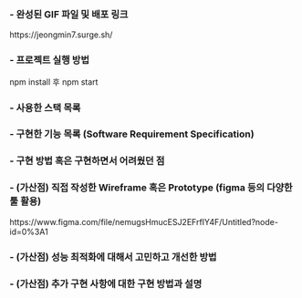 
<h3>- 완성된 GIF 파일 및 배포 링크</h3>
https://jeongmin7.surge.sh/

<h3>- 프로젝트 실행 방법 </h3>
npm install 후 npm start

<h3>- 사용한 스택 목록</h3>

<h3>- 구현한 기능 목록 (Software Requirement Specification)</h3>

<h3>- 구현 방법 혹은 구현하면서 어려웠던 점</h3>

<h3>- (가산점) 직접 작성한 Wireframe 혹은 Prototype (figma 등의 다양한 툴 활용)</h3>
https://www.figma.com/file/nemugsHmucESJ2EFrfIY4F/Untitled?node-id=0%3A1

<h3>- (가산점) 성능 최적화에 대해서 고민하고 개선한 방법</h3>

<h3>- (가산점) 추가 구현 사항에 대한 구현 방법과 설명</h3>
